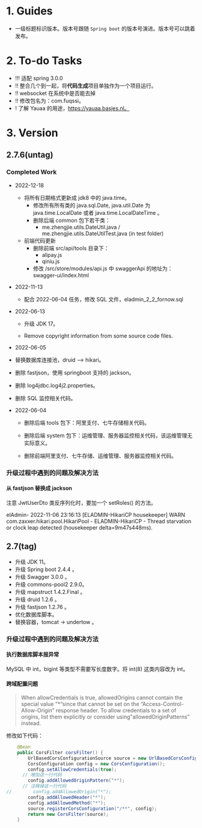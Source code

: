 # 1. Guides

- 一级标题标识版本。版本号跟随 `Spring boot` 的版本号演进。版本号可以跳着发布。

# 2. To-do Tasks

- !!! 适配 spring 3.0.0
- !! 整合几个到一起，将**代码生成**项目单独作为一个项目运行。
- !! websocket 在系统中是否能去掉
- !! 修改包名为：com.fuqssi。
- ! 了解 Yauaa 的用途，https://yauaa.basjes.nl。

# 3. Version

## 2.7.6(untag)

### Completed Work

- 2022-12-18
  - 将所有日期格式更新成 jdk8 中的 java.time。
    - 修改所有所有类的 java.sql.Date, java.util.Date 为 java.time.LocalDate 或者 java.time.LocalDateTime 。
    - 删除后端 common 包下若干类：
      - me.zhengjie.utils.DateUtil.java	/ me.zhengjie.utils.DateUtilTest.java (in test folder)
  - 前端代码更新
    - 删除前端 src/api/tools 目录下：
      - alipay.js
      - qiniu.js
    - 修改 /src/store/modules/api.js 中 swaggerApi 的地址为：swagger-ui/index.html

- 2022-11-13
  - 配合 2022-06-04 任务，修改 SQL 文件，eladmin_2_2_fornow.sql

- 2022-06-13

  - 升级 JDK 17。

  - Remove copyright information from some source code files.


- 2022-06-05
- 替换数据库连接池，druid —> hikari。
  
- 删除 fastjson，使用 springboot 支持的 jackson。
  
- 删除 log4jdbc.log4j2.properties。
  
- 删除 SQL 监控相关代码。


- 2022-06-04

  - 删除后端 tools 包下：阿里支付、七牛存储相关代码。

  - 删除后端 system 包下：运维管理、服务器监控相关代码，该运维管理无实际意义。

  - 删除前端阿里支付、七牛存储、运维管理、服务器监控相关代码。


### 升级过程中遇到的问题及解决方法

#### 从 fastjson 替换成 jackson

注意 JwtUserDto 类反序列化时，要加一个 setRoles() 的方法。



elAdmin- 2022-11-06 23:16:13 [ELADMIN-HikariCP housekeeper] WARN  com.zaxxer.hikari.pool.HikariPool - ELADMIN-HikariCP - Thread starvation or clock leap detected (housekeeper delta=9m47s448ms).

## 2.7(tag)

- 升级 JDK 11。
- 升级 Spring boot 2.4.4 。
- 升级 Swagger 3.0.0 。
- 升级 commons-pool2 2.9.0。
- 升级 mapstruct 1.4.2.Final 。
- 升级 druid 1.2.6 。
- 升级 fastjson 1.2.76 。
- 优化数据库脚本。
- 替换容器，tomcat -> undertow 。

### 升级过程中遇到的问题及解决方法

#### 执行数据库脚本报异常

MySQL 中 int，bigint 等类型不需要写长度数字。将 int(8) 这类内容改为 int。

#### 跨域配置问题

> When allowCredentials is true, allowedOrigins cannot contain the special value "*“since that cannot be set on the “Access-Control-Allow-Origin” response header. To allow credentials to a set of origins, list them explicitly or consider using"allowedOriginPatterns” instead.

修改如下代码：

```java
    @Bean
    public CorsFilter corsFilter() {
        UrlBasedCorsConfigurationSource source = new UrlBasedCorsConfigurationSource();
        CorsConfiguration config = new CorsConfiguration();
        config.setAllowCredentials(true);
      // 增加这一行代码
        config.addAllowedOriginPattern("*");
      // 注释掉这一行代码
//        config.addAllowedOrigin("*");
        config.addAllowedHeader("*");
        config.addAllowedMethod("*");
        source.registerCorsConfiguration("/**", config);
        return new CorsFilter(source);
    }
```

